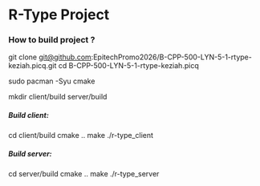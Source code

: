 # R-Type Project

### How to build project ?

git clone git@github.com:EpitechPromo2026/B-CPP-500-LYN-5-1-rtype-keziah.picq.git
cd B-CPP-500-LYN-5-1-rtype-keziah.picq

sudo pacman -Syu cmake

mkdir client/build server/build

##### Build client:

cd client/build
cmake ..
make
./r-type_client

##### Build server:

cd server/build
cmake ..
make
./r-type_server